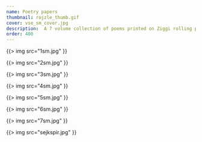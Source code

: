 ```yaml
---
name: Poetry papers
thumbnail: rojzle_thumb.gif
cover: vse_sm_cover.jpg
description:  A 7 volume collection of poems printed on Ziggi rolling papers. Poetry by men who sit on couches (2012).
order: 400
---
```


{{> img src="1sm.jpg" }}

{{> img src="2sm.jpg" }}

{{> img src="3sm.jpg" }}

{{> img src="4sm.jpg" }}

{{> img src="5sm.jpg" }}

{{> img src="6sm.jpg" }}

{{> img src="7sm.jpg" }}

{{> img src="sejkspir.jpg" }}
